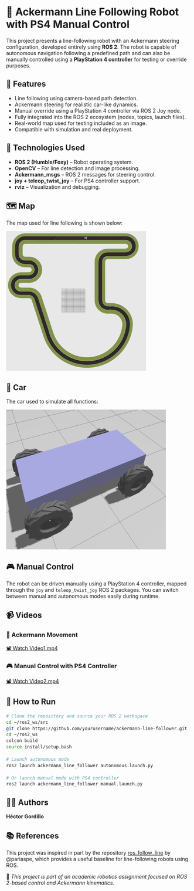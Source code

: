 # 🛞 Ackermann Line Following Robot with PS4 Manual Control

This project presents a line-following robot with an Ackermann steering configuration, developed entirely using **ROS 2**. The robot is capable of autonomous navigation following a predefined path and can also be manually controlled using a **PlayStation 4 controller** for testing or override purposes.

## 🚗 Features

- Line following using camera-based path detection.
- Ackermann steering for realistic car-like dynamics.
- Manual override using a PlayStation 4 controller via ROS 2 Joy node.
- Fully integrated into the ROS 2 ecosystem (nodes, topics, launch files).
- Real-world map used for testing included as an image.
- Compatible with simulation and real deployment.

## 🧠 Technologies Used

- **ROS 2 (Humble/Foxy)** – Robot operating system.
- **OpenCV** – For line detection and image processing.
- **Ackermann_msgs** – ROS 2 messages for steering control.
- **joy + teleop_twist_joy** – For PS4 controller support.
- **rviz** – Visualization and debugging.

## 🗺️ Map

The map used for line following is shown below:

![Line Following Map](Map.png)

## 🚗 Car

The car used to simulate all functions:

![Ackermann Car](CAR.png)


## 🎮 Manual Control

The robot can be driven manually using a PlayStation 4 controller, mapped through the `joy` and `teleop_twist_joy` ROS 2 packages. You can switch between manual and autonomous modes easily during runtime.

## 📹 Videos

### 🔁 Ackermann Movement

[📽️ Watch Video1.mp4](Video1.mp4)

### 🎮 Manual Control with PS4 Controller

[📽️ Watch Video2.mp4](Video2.mp4)



## 🚀 How to Run

```bash
# Clone the repository and source your ROS 2 workspace
cd ~/ros2_ws/src
git clone https://github.com/yourusername/ackermann-line-follower.git
cd ~/ros2_ws
colcon build
source install/setup.bash

# Launch autonomous mode
ros2 launch ackermann_line_follower autonomous.launch.py

# Or launch manual mode with PS4 controller
ros2 launch ackermann_line_follower manual.launch.py
```

## 👨‍💻 Authors

**Héctor Gordillo**  


## 📚 References

This project was inspired in part by the repository [ros_follow_line](https://github.com/pariaspe/ros_follow_line.git) by @pariaspe, which provides a useful baseline for line-following robots using ROS.

📌 *This project is part of an academic robotics assignment focused on ROS 2-based control and Ackermann kinematics.*
